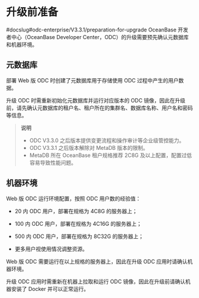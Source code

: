 升级前准备 
==========================
#docslug#odc-enterprise/V3.3.1/preparation-for-upgrade
OceanBase 开发者中心（OceanBase Developer Center，ODC）的升级需要预先确认元数据库和机器环境。

元数据库 
-------------------------

部署 Web 版 ODC 时创建了元数据库用于存储使用 ODC 过程中产生的用户数据。

升级 ODC 时需重新初始化元数据库并运行对应版本的 ODC 镜像，因此在升级前，请先确认元数据库的租户名、租户所在的集群名、数据库名称、用户名和密码等信息。
> **说明** <br>
> * ODC V3.3.0 之后版本提供变更流程和操作审计等企业级管控能力。
> * ODC V3.3.1 之后版本解除对 MetaDB 版本的限制。
> * MetaDB 所在 OceanBase 租户规格推荐 2C8G 及以上配置，配置过低容易导致性能问题。

  




机器环境 
-------------------------

Web 版 ODC 运行环境配置，按照 ODC 用户数的经验值：

* 20 内 ODC 用户，部署在规格为 4C8G 的服务器上；

  

* 100 内 ODC 用户，部署在规格为 4C16G 的服务器上；

  

* 500 内 ODC 用户，部署在规格为 8C32G 的服务器上；

  

* 更多用户视使用情况调整资源。

  




Web 版 ODC 需要运行在以上规格的服务器上，因此在升级 ODC 应用时请确认机器环境。

升级 ODC 应用时需重新在机器上拉取和运行 ODC 镜像，因此在升级前请确认机器安装了 Docker 并可以正常运行。
